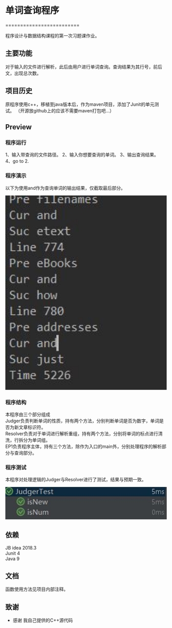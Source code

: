 # 单词查询程序
=========================

程序设计与数据结构课程的第一次习题课作业。
## 主要功能
对于输入的文件进行解析，此后由用户进行单词查询。查询结果为其行号，前后文，出现总次数。

## 项目历史

原程序使用c++，移植至java版本后，作为maven项目，添加了Junit的单元测试。
（开源放github上的应该不需要maven打包吧...）

## Preview

### 程序运行

1、输入带查询的文件路径。 
2、输入你想要查询的单词。 
3、输出查询结果。   
4、go to 2. 
### 程序演示

以下为使用and作为查询单词的输出结果，仅截取最后部分。  

<div align="center">
	<img src="./sample/and.jpg" width="550">
</div>

### 程序结构

本程序由三个部分组成  
Judger负责判断单词的性质，持有两个方法，分别判断单词是否为数字，单词是否为新文章标识符。  
Resolver负责对于单词进行解析重组，持有两个方法，分别将单词的标点进行清洗，行拆分为单词组。  
EP1负责程序主体，持有三个方法，除作为入口的main外，分别处理程序的解析部分与查询部分。

### 程序测试

本程序对处理逻辑的Judger与Resolver进行了测试，结果与预期一致。  
<div align="center">
	<img src="./sample/test.jpg" width="550">
</div>

## 依赖

JB idea 2018.3  
Junit 4  
Java 9  

## 文档

函数使用方法见项目内部注释。  

## 致谢

* 感谢 我自己提供的C++源代码
